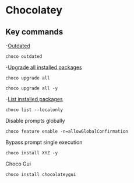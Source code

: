 # Chocolatey

## Key commands

-[Outdated](https://docs.chocolatey.org/en-us/choco/commands/outdated)

    choco outdated

-[Upgrade all installed packages](https://docs.chocolatey.org/en-us/choco/commands/upgrade)


    choco upgrade all 
    
    choco upgrade all -y

-[List installed packages](https://docs.chocolatey.org/en-us/choco/commands/list)

    choco list --localonly


Disable prompts globally

    choco feature enable -n=allowGlobalConfirmation

Bypass prompt single execution
    
    choco install XYZ -y

Choco Gui

    choco install chocolateygui 
